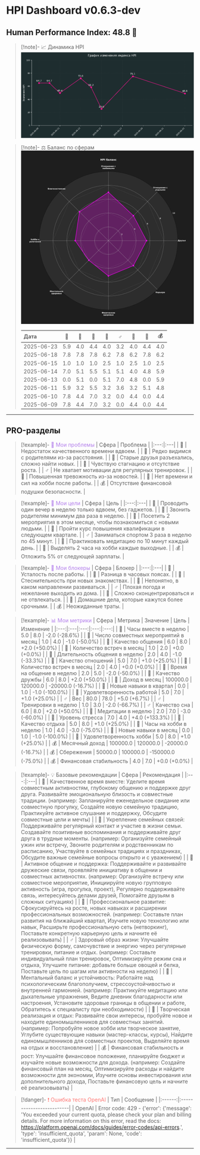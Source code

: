# HPI Dashboard v0.6.3-dev


## Human Performance Index: 48.8 🔴

> [!note]- 📈 Динамика HPI
> ![Динамика HPI](reports_final/images/2025-06-23_trend.png)
>

> [!note]- ⚖️ Баланс по сферам
> ![Баланс по сферам](../reports_final/images/2025-06-14_radar.png)
>
> | Дата | 💖 | 🏡 | 🤝 | 💼 | ♂️ | 🧠 | 🎨 | 💰 |
> |:---|:---:|:---:|:---:|:---:|:---:|:---:|:---:|:---:|
> | 2025-06-23 | 5.9 | 4.0 | 4.4 | 4.0 | 3.2 | 4.0 | 4.4 | 4.0 |
> | 2025-06-18 | 7.8 | 7.8 | 7.8 | 6.2 | 7.8 | 6.2 | 7.8 | 6.2 |
> | 2025-06-15 | 1.0 | 1.0 | 1.0 | 2.5 | 1.0 | 2.5 | 1.0 | 2.5 |
> | 2025-06-14 | 7.0 | 5.1 | 5.5 | 5.1 | 5.1 | 4.0 | 4.8 | 5.9 |
> | 2025-06-13 | 0.0 | 5.1 | 0.0 | 5.1 | 7.0 | 4.8 | 0.0 | 5.9 |
> | 2025-06-11 | 5.9 | 3.2 | 5.5 | 3.2 | 3.6 | 3.2 | 5.1 | 4.8 |
> | 2025-06-10 | 7.8 | 4.4 | 7.0 | 3.2 | 0.0 | 4.4 | 0.0 | 4.4 |
> | 2025-06-09 | 7.8 | 4.4 | 7.0 | 3.2 | 0.0 | 4.4 | 0.0 | 4.4 |

---

## PRO-разделы

> [!example]- <span style='color:#b37feb'>🛑 Мои проблемы</span>
> | Сфера | Проблема |
> |:---:|:---|
> | 💖 | Недостаток качественного времени вдвоем. |
> | 🏡 | Редко видимся с родителями из-за расстояния. |
> | 🤝 | Старые друзья разъехались, сложно найти новых. |
> | 💼 | Чувствую стагнацию и отсутствие роста. |
> | ♂️ | Не хватает мотивации для регулярных тренировок. |
> | 🧠 | Повышенная тревожность из-за новостей. |
> | 🎨 | Нет времени и сил на хобби после работы. |
> | 💰 | Отсутствие финансовой подушки безопасности. |


> [!example]- <span style='color:#b37feb'>🎯 Мои цели</span>
> | Сфера | Цель |
> |:---:|:---|
> | 💖 | Проводить один вечер в неделю только вдвоем, без гаджетов. |
> | 🏡 | Звонить родителям минимум два раза в неделю. |
> | 🤝 | Посетить 2 мероприятия в этом месяце, чтобы познакомиться с новыми людьми. |
> | 💼 | Пройти курс повышения квалификации в следующем квартале. |
> | ♂️ | Заниматься спортом 3 раза в неделю по 45 минут. |
> | 🧠 | Практиковать медитацию по 10 минут каждый день. |
> | 🎨 | Выделять 2 часа на хобби каждые выходные. |
> | 💰 | Отложить 5% от следующей зарплаты. |


> [!example]- <span style='color:#b37feb'>🚧 Мои блокеры</span>
> | Сфера | Блокер |
> |:---:|:---|
> | 💖 | Усталость после работы. |
> | 🏡 | Разница в часовых поясах. |
> | 🤝 | Стеснительность при новых знакомствах. |
> | 💼 | Непонятно, в каком направлении развиваться. |
> | ♂️ | Плохая погода и нежелание выходить из дома. |
> | 🧠 | Сложно сконцентрироваться и не отвлекаться. |
> | 🎨 | Домашние дела, которые кажутся более срочными. |
> | 💰 | Неожиданные траты. |


> [!example]- <span style='color:#b37feb'>📊 Мои метрики</span>
> | Сфера | Метрика | Значение | Цель | Изменение |
> |:---:|:---|:---:|:---:|:---:|
> | 💖 | Часы вместе в неделю | 5.0 | 8.0 | -2.0 (-28.6%) |
> | 💖 | Число совместных мероприятий в месяц | 1.0 | 4.0 | -1.0 (-50.0%) |
> | 💖 | Качество общения | 6.0 | 8.0 | +2.0 (+50.0%) |
> | 🏡 | Количество встреч в месяц | 1.0 | 2.0 | +0.0 (+0.0%) |
> | 🏡 | Длительность общения в неделю | 2.0 | 4.0 | -1.0 (-33.3%) |
> | 🏡 | Качество отношений | 5.0 | 7.0 | +1.0 (+25.0%) |
> | 🤝 | Количество встреч в месяц | 2.0 | 4.0 | +0.0 (+0.0%) |
> | 🤝 | Время на общение в неделю | 2.0 | 5.0 | -2.0 (-50.0%) |
> | 🤝 | Качество дружбы | 6.0 | 8.0 | +2.0 (+50.0%) |
> | 💼 | Доход в месяц | 100000.0 | 120000.0 | -20000.0 (-16.7%) |
> | 💼 | Новые навыки в квартал | 0.0 | 1.0 | -1.0 (-100.0%) |
> | 💼 | Удовлетворенность работой | 5.0 | 7.0 | +1.0 (+25.0%) |
> | ♂️ | Вес | 80.0 | 78.0 | +5.0 (+6.7%) |
> | ♂️ | Тренировки в неделю | 1.0 | 3.0 | -2.0 (-66.7%) |
> | ♂️ | Качество сна | 6.0 | 8.0 | +2.0 (+50.0%) |
> | 🧠 | Медитации в неделю | 2.0 | 7.0 | -3.0 (-60.0%) |
> | 🧠 | Уровень стресса | 7.0 | 4.0 | +4.0 (+133.3%) |
> | 🧠 | Качество отдыха | 5.0 | 8.0 | +1.0 (+25.0%) |
> | 🎨 | Часы на хобби в неделю | 1.0 | 4.0 | -3.0 (-75.0%) |
> | 🎨 | Новые навыки в месяц | 0.0 | 1.0 | -1.0 (-100.0%) |
> | 🎨 | Удовлетворенность хобби | 5.0 | 8.0 | +1.0 (+25.0%) |
> | 💰 | Месячный доход | 100000.0 | 120000.0 | -20000.0 (-16.7%) |
> | 💰 | Сбережения | 50000.0 | 100000.0 | -150000.0 (-75.0%) |
> | 💰 | Финансовая стабильность | 4.0 | 7.0 | +0.0 (+0.0%) |


> [!example]- 💡 Базовые рекомендации
> | Сфера | Рекомендация |
> |:---:|:---|
> | 💖 | Качественное время вместе: Уделите время совместным активностям, глубокому общению и поддержке друг друга. Развивайте эмоциональную близость и совместные традиции. (например: Запланируйте еженедельное свидание или совместную прогулку, Создайте новую семейную традицию, Практикуйте активное слушание и поддержку, Обсудите совместные цели и мечты) |
> | 🏡 | Укрепление семейных связей: Поддерживайте регулярный контакт и участие в жизни семьи. Создавайте позитивные воспоминания и поддерживайте друг друга в трудные моменты. (например: Организуйте семейный ужин или встречу, Звоните родителям и родственникам по расписанию, Участвуйте в семейных традициях и праздниках, Обсудите важные семейные вопросы открыто и с уважением) |
> | 🤝 | Активное общение и поддержка: Поддерживайте и развивайте дружеские связи, проявляйте инициативу в общении и совместных активностях. (например: Организуйте встречу или совместное мероприятие, Инициируйте новую групповую активность (игра, прогулка, проект), Регулярно поддерживайте связь, интересуйтесь делами друзей, Помогайте друзьям в сложных ситуациях) |
> | 💼 | Профессиональное развитие: Сфокусируйтесь на росте, новых навыках и расширении профессиональных возможностей. (например: Составьте план развития на ближайший квартал, Изучите новую технологию или навык, Расширьте профессиональную сеть (нетворкинг), Поставьте конкретную карьерную цель и начните её реализовывать) |
> | ♂️ | Здоровый образ жизни: Улучшайте физическую форму, самочувствие и энергию через регулярные тренировки, питание и отдых. (например: Составьте индивидуальный план тренировок, Оптимизируйте режим сна и отдыха, Улучшите питание: добавьте больше овощей и белка, Поставьте цель по шагам или активности на неделю) |
> | 🧠 | Ментальный баланс и устойчивость: Работайте над психологическим благополучием, стрессоустойчивостью и внутренней гармонией. (например: Практикуйте медитацию или дыхательные упражнения, Ведите дневник благодарности или настроения, Установите здоровые границы в общении и работе, Обратитесь к специалисту при необходимости) |
> | 🎨 | Творческая реализация и отдых: Развивайте свои интересы, пробуйте новое и находите единомышленников для совместных занятий. (например: Попробуйте новое хобби или творческое занятие, Углубите существующие навыки (мастер-классы, курсы), Найдите единомышленников для совместных проектов, Выделяйте время на отдых и восстановление) |
> | 💰 | Финансовая стабильность и рост: Улучшайте финансовое положение, планируйте бюджет и изучайте новые возможности для дохода. (например: Создайте финансовый план на месяц, Оптимизируйте расходы и найдите возможности для экономии, Изучите основы инвестирования или дополнительного дохода, Поставьте финансовую цель и начните её реализовывать) |



> [!danger]- <span style='color:#ff7875'>❗ Ошибка теста OpenAI</span>
> | Тип    | Сообщение                |
> |:------:|:-------------------------|
> | OpenAI | Error code: 429 - {'error': {'message': 'You exceeded your current quota, please check your plan and billing details. For more information on this error, read the docs: https://platform.openai.com/docs/guides/error-codes/api-errors.', 'type': 'insufficient_quota', 'param': None, 'code': 'insufficient_quota'}} |
---